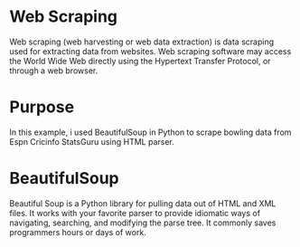 # Web Scraping

Web scraping (web harvesting or web data extraction) is data scraping used for extracting data from websites. Web scraping software may access the World Wide Web directly using the Hypertext Transfer Protocol, or through a web browser.

# Purpose

In this example, i used BeautifulSoup in Python to scrape bowling data from Espn Cricinfo StatsGuru using HTML parser.

# BeautifulSoup

Beautiful Soup is a Python library for pulling data out of HTML and XML files. It works with your favorite parser to provide idiomatic ways of navigating, searching, and modifying the parse tree. It commonly saves programmers hours or days of work.
